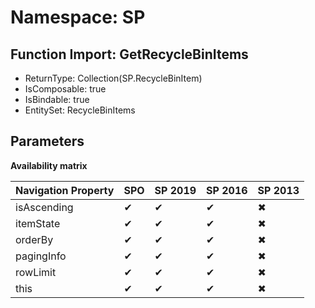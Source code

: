 # Namespace: SP

## Function Import: GetRecycleBinItems

- ReturnType: Collection(SP.RecycleBinItem)
- IsComposable: true
- IsBindable: true
- EntitySet: RecycleBinItems

## Parameters

**Availability matrix**

Navigation Property | SPO | SP 2019 | SP 2016 | SP 2013
----------|-----|---------|---------|--------
isAscending | ✔ | ✔ | ✔ | ✖
itemState | ✔ | ✔ | ✔ | ✖
orderBy | ✔ | ✔ | ✔ | ✖
pagingInfo | ✔ | ✔ | ✔ | ✖
rowLimit | ✔ | ✔ | ✔ | ✖
this | ✔ | ✔ | ✔ | ✖
